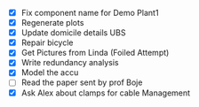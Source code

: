 - [x] Fix component name for Demo Plant1
- [x] Regenerate plots
- [x] Update domicile details UBS
- [x] Repair bicycle
- [x] Get Pictures from Linda (Foiled Attempt)
- [x] Write redundancy analysis
- [x] Model the accu
- [ ] Read the paper sent by prof Boje
- [x] Ask Alex about clamps for cable Management
